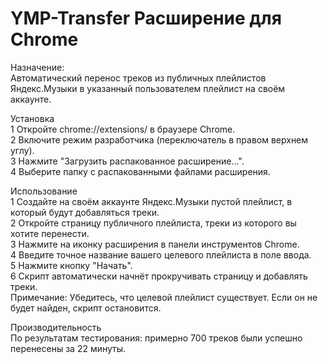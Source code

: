 # YMP-Transfer Расширение для Chrome
  
Назначение:  
Автоматический перенос треков из публичных плейлистов Яндекс.Музыки в указанный пользователем плейлист на своём аккаунте.  
  
Установка  
1 Откройте chrome://extensions/ в браузере Chrome.  
2 Включите режим разработчика (переключатель в правом верхнем углу).  
3 Нажмите "Загрузить распакованное расширение...".  
4 Выберите папку с распакованными файлами расширения.  
  
Использование  
1 Создайте на своём аккаунте Яндекс.Музыки пустой плейлист, в который будут добавляться треки.  
2 Откройте страницу публичного плейлиста, треки из которого вы хотите перенести.  
3 Нажмите на иконку расширения в панели инструментов Chrome.  
4 Введите точное название вашего целевого плейлиста в поле ввода.  
5 Нажмите кнопку "Начать".  
6 Скрипт автоматически начнёт прокручивать страницу и добавлять треки.  
Примечание: Убедитесь, что целевой плейлист существует. Если он не будет найден, скрипт остановится.   
  
Производительность  
По результатам тестирования: примерно 700 треков были успешно перенесены за 22 минуты.  
